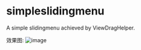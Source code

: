 # simpleslidingmenu

A simple slidingmenu achieved by ViewDragHelper.

效果图:
![image](http://img1.ph.126.net/1wov7dO6rZyUFwCL2ckS_w==/6619518495561459148.gif)



